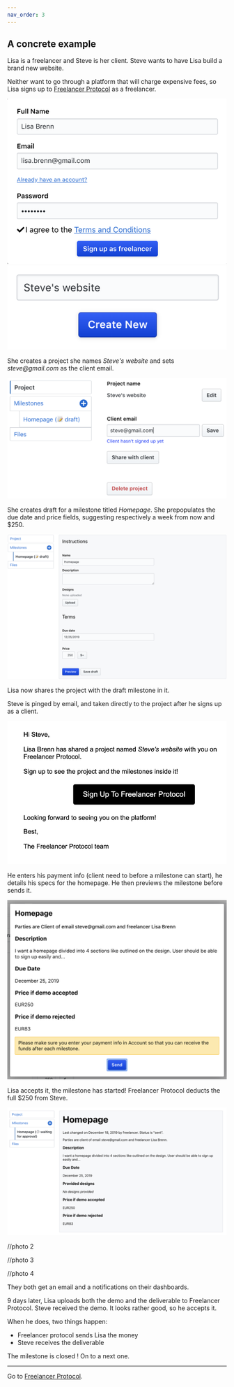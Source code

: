```yaml
---
nav_order: 3
---
```


## A concrete example

Lisa is a freelancer and Steve is her client. Steve wants to have Lisa build a brand new website.

Neither want to go through a platform that will charge expensive fees, so Lisa signs up to [Freelancer Protocol](https://www.freelancerprotocol.com/) as a freelancer.

 <div class ="example-image small">
  <img src="/images/freelancerSignUp.png" alt="accessibility text" >
</div>

 <div class ="example-image small">
  <img src="/images/NewProject.png" alt="accessibility text" >
</div>

She creates a project she names _Steve's website_ and sets _steve@gmail.com_ as the client email.

 <div class ="example-image medium">
  <img src="/images/ProjectCat.png" alt="accessibility text" >
</div>

She creates draft for a milestone titled _Homepage_. She prepopulates the due date and price fields, suggesting respectively a week from now and \$250.

 <div class ="example-image big">
  <img src="/images/LisasDraft.png" alt="accessibility text" >
</div>

Lisa now shares the project with the draft milestone in it.

Steve is pinged by email, and taken directly to the project after he signs up as a client.

 <div class ="example-image medium">
  <img src="/images/StevesEmail.png" alt="accessibility text" >
</div>

He enters his payment info (client need to before a milestone can start), he details his specs for the homepage.
He then previews the milestone before sends it.

 <div class ="example-image medium">
  <img src="/images/StevesPreview.png" alt="accessibility text" >
</div>

Lisa accepts it, the milestone has started! Freelancer Protocol deducts the full \$250 from Steve.

<!-- //enable modification on :  -->

 <div class ="example-image big">
  <img src="/images/SentProject.png" alt="accessibility text" >
</div>

//photo 2

//photo 3

//photo 4

<!-- All the above may sound super long but it reality the whole should take Steve and Lisa about 5 minutes each. -->

They both get an email and a notifications on their dashboards.

9 days later, Lisa uploads both the demo and the deliverable to Freelancer Protocol.
Steve received the demo. It looks rather good, so he accepts it.

When he does, two things happen:

- Freelancer protocol sends Lisa the money
- Steve receives the deliverable

The milestone is closed ! On to a next one.

---

Go to [Freelancer Protocol](https://www.freelancerprotocol.com/).
